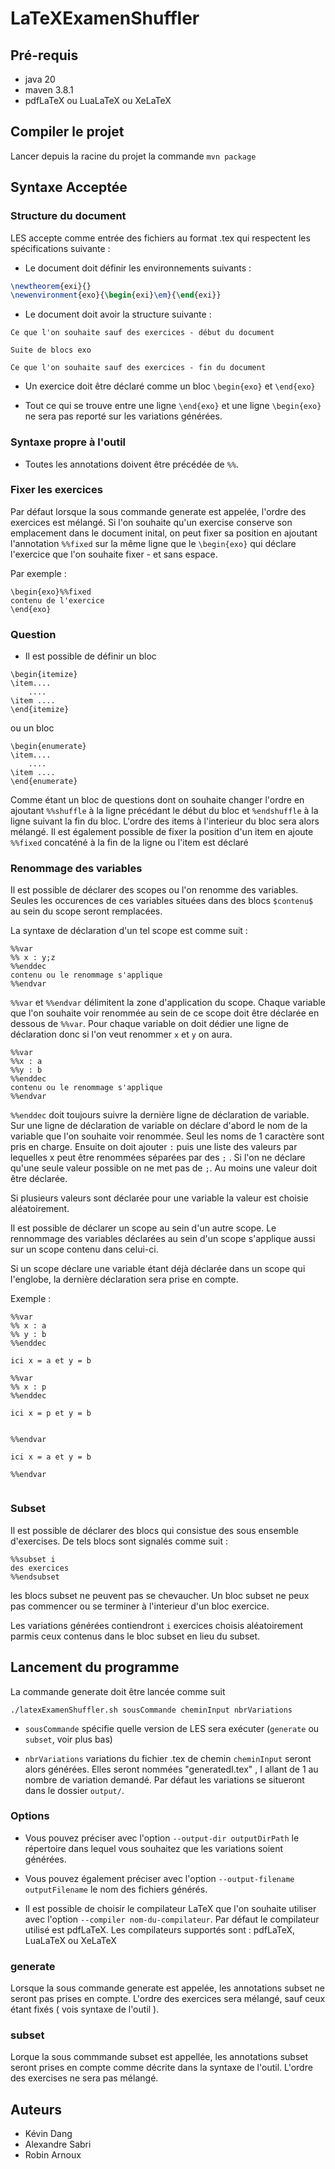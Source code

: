 # LaTeXExamenShuffler

## Pré-requis

- java 20
- maven 3.8.1
- pdfLaTeX ou LuaLaTeX ou XeLaTeX

## Compiler le projet

Lancer depuis la racine du projet la commande `mvn package`


## Syntaxe Acceptée

### Structure du document

LES accepte comme entrée des fichiers au format .tex qui respectent les spécifications suivante : 

- Le document doit définir les environnements suivants :

```latex
\newtheorem{exi}{}
\newenvironment{exo}{\begin{exi}\em}{\end{exi}}
```

- Le document doit avoir la structure suivante : 

```
Ce que l'on souhaite sauf des exercices - début du document

Suite de blocs exo

Ce que l'on souhaite sauf des exercices - fin du document
```

- Un exercice doit être déclaré comme un bloc  `\begin{exo}` et  `\end{exo}`

- Tout ce qui se trouve entre une ligne `\end{exo}` et une ligne `\begin{exo}` ne sera pas reporté sur les variations générées.


### Syntaxe propre à l'outil

 - Toutes les annotations doivent être précédée de `%%`.


### Fixer les exercices

Par défaut lorsque la sous commande generate est appelée, l'ordre des exercices est mélangé. Si l'on souhaite qu'un exercise conserve son emplacement dans le document inital, on peut fixer sa position en ajoutant l'annotation `%%fixed` sur la même ligne que le `\begin{exo}` qui déclare l'exercice que l'on souhaite fixer - et sans espace.

Par exemple :

```
\begin{exo}%%fixed
contenu de l'exercice
\end{exo}
```


### Question

- Il est possible de définir un bloc 
```
\begin{itemize}
\item....
	....
\item ....
\end{itemize}
```

ou un bloc 

```
\begin{enumerate}
\item....
	....
\item ....
\end{enumerate}
```

Comme étant un bloc de questions dont on souhaite changer l'ordre en ajoutant `%%shuffle` à la ligne précédant le début du bloc et `%endshuffle` à la ligne suivant la fin du bloc. L'ordre des items à l'interieur du bloc sera alors mélangé. Il est également possible de fixer la position d'un item en ajoute `%%fixed` concaténé à la fin de la ligne ou l'item est déclaré


### Renommage des variables


Il est possible de déclarer des scopes ou l'on renomme des variables. Seules les occurences de ces variables situées dans des blocs `$contenu$` au sein du scope seront remplacées. 

La syntaxe de déclaration d'un tel scope est comme suit :

```
%%var
%% x : y;z
%%enddec
contenu ou le renommage s'applique
%%endvar
```

`%%var` et `%%endvar` délimitent la zone d'application du scope. Chaque variable que l'on souhaite voir renommée au sein de ce scope doit être déclarée en dessous de `%%var`. Pour chaque variable on doit dédier une ligne de déclaration donc si l'on veut renommer `x` et `y` on aura.


```
%%var
%%x : a
%%y : b
%%enddec
contenu ou le renommage s'applique
%%endvar
```

`%%enddec` doit toujours suivre la dernière ligne de déclaration de variable. Sur une ligne de déclaration de variable on déclare d'abord le nom de la variable que l'on souhaite voir renommée. Seul les noms de 1 caractère sont pris en charge. Ensuite on doit ajouter `:` puis une liste des valeurs par lequelles x peut être renommées séparées par des `;` . Si l'on ne déclare qu'une seule valeur possible on ne met pas de `;`. Au moins une valeur doit être déclarée. 

Si plusieurs valeurs sont déclarée pour une variable la valeur est choisie aléatoirement.

Il est possible de déclarer un scope au sein d'un autre scope. Le rennommage des variables déclarées au sein d'un scope s'applique aussi sur un scope contenu dans celui-ci.

Si un scope déclare une variable étant déjà déclarée dans un scope qui l'englobe, la dernière déclaration sera prise en compte.

Exemple :

```
%%var
%% x : a
%% y : b
%%enddec

ici x = a et y = b

%%var
%% x : p
%%enddec

ici x = p et y = b


%%endvar

ici x = a et y = b

%%endvar


```


### Subset

Il est possible de déclarer des blocs qui consistue des sous ensemble d'exercises. De tels blocs sont signalés comme suit :

```
%%subset i 
des exercices
%%endsubset

```

les blocs subset ne peuvent pas se chevaucher. Un bloc subset ne peux pas commencer ou se terminer à l'interieur d'un bloc exercice. 

Les variations générées contiendront `i` exercices choisis aléatoirement parmis ceux contenus dans le bloc subset en lieu du subset. 

## Lancement du programme

La commande generate doit être lancée comme suit 

`./latexExamenShuffler.sh sousCommande cheminInput nbrVariations`

- `sousCommande` spécifie quelle version de LES sera exécuter (`generate` ou `subset`, voir plus bas)

- `nbrVariations` variations du fichier .tex de chemin `cheminInput` seront alors générées. Elles seront nommées "generatedI.tex" , I allant de 1 au nombre de variation demandé. 
Par défaut les variations se situeront dans le dossier `output/`. 


### Options

- Vous pouvez préciser avec l'option `--output-dir outputDirPath` le répertoire dans lequel vous souhaitez que les variations soient générées.

- Vous pouvez également préciser avec l'option `--output-filename outputFilename` le nom des fichiers générés.

- Il est possible de choisir le compilateur LaTeX que l'on souhaite utiliser avec l'option `--compiler nom-du-compilateur`. Par défaut le compilateur utilisé est pdfLaTeX. 
Les compilateurs supportés sont : pdfLaTeX, LuaLaTeX ou XeLaTeX

### generate

Lorsque la sous commande generate est appelée, les annotations subset ne seront pas prises en compte. L'ordre des exercices sera mélangé, sauf ceux étant fixés ( vois syntaxe de l'outil ).

### subset 

Lorque la sous commmande subset est appellée, les annotations subset seront prises en compte comme décrite dans la syntaxe de l'outil. L'ordre des exercises ne sera pas mélangé. 


## Auteurs

- Kévin Dang
- Alexandre Sabri
- Robin Arnoux
